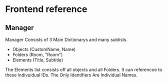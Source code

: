 # Frontend reference
## Manager
Manager Consists of 3 Main Dictionarys and many sublists.
 - Objects (CustomName, Name)
 - Folders (Room, "Room")
 - Elements (Title, Subtitle)

The Elements list consists off all objects and all Folders. It can referencoe to these indivuidual IDs. The Only Identifiers Are Individual Names.